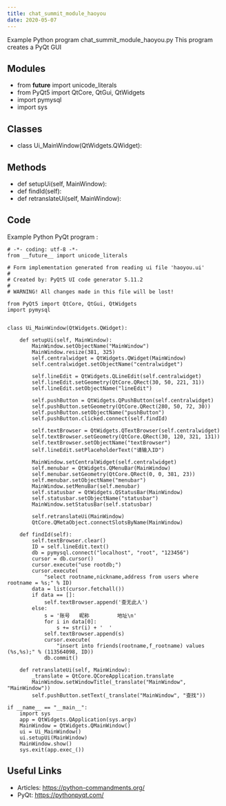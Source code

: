```yaml
---
title: chat_summit_module_haoyou
date: 2020-05-07
---
```

Example Python program chat_summit_module_haoyou.py
This program creates a PyQt GUI

## Modules

* from __future__ import unicode_literals
* from PyQt5 import QtCore, QtGui, QtWidgets
* import pymysql
* import sys

## Classes

* class Ui_MainWindow(QtWidgets.QWidget):

## Methods

* def setupUi(self, MainWindow):
* def findId(self):
* def retranslateUi(self, MainWindow):

## Code

Example Python PyQt program :

    # -*- coding: utf-8 -*-
    from __future__ import unicode_literals
    
    # Form implementation generated from reading ui file 'haoyou.ui'
    #
    # Created by: PyQt5 UI code generator 5.11.2
    #
    # WARNING! All changes made in this file will be lost!
    
    from PyQt5 import QtCore, QtGui, QtWidgets
    import pymysql
    
    
    class Ui_MainWindow(QtWidgets.QWidget):
    
        def setupUi(self, MainWindow):
            MainWindow.setObjectName("MainWindow")
            MainWindow.resize(381, 325)
            self.centralwidget = QtWidgets.QWidget(MainWindow)
            self.centralwidget.setObjectName("centralwidget")
    
            self.lineEdit = QtWidgets.QLineEdit(self.centralwidget)
            self.lineEdit.setGeometry(QtCore.QRect(30, 50, 221, 31))
            self.lineEdit.setObjectName("lineEdit")
    
            self.pushButton = QtWidgets.QPushButton(self.centralwidget)
            self.pushButton.setGeometry(QtCore.QRect(280, 50, 72, 30))
            self.pushButton.setObjectName("pushButton")
            self.pushButton.clicked.connect(self.findId)
    
            self.textBrowser = QtWidgets.QTextBrowser(self.centralwidget)
            self.textBrowser.setGeometry(QtCore.QRect(30, 120, 321, 131))
            self.textBrowser.setObjectName("textBrowser")
            self.lineEdit.setPlaceholderText("请输入ID")
    
            MainWindow.setCentralWidget(self.centralwidget)
            self.menubar = QtWidgets.QMenuBar(MainWindow)
            self.menubar.setGeometry(QtCore.QRect(0, 0, 381, 23))
            self.menubar.setObjectName("menubar")
            MainWindow.setMenuBar(self.menubar)
            self.statusbar = QtWidgets.QStatusBar(MainWindow)
            self.statusbar.setObjectName("statusbar")
            MainWindow.setStatusBar(self.statusbar)
    
            self.retranslateUi(MainWindow)
            QtCore.QMetaObject.connectSlotsByName(MainWindow)
    
        def findId(self):
            self.textBrowser.clear()
            ID = self.lineEdit.text()
            db = pymysql.connect("localhost", "root", "123456")
            cursor = db.cursor()
            cursor.execute("use rootdb;")
            cursor.execute(
                "select rootname,nickname,address from users where rootname = %s;" % ID)
            data = list(cursor.fetchall())
            if data == []:
                self.textBrowser.append('查无此人')
            else:
                s = '账号   昵称         地址\n'
                for i in data[0]:
                    s += str(i) + '  '
                self.textBrowser.append(s)
                cursor.execute(
                    "insert into friends(rootname,f_rootname) values (%s,%s);" % (113564098, ID))
                db.commit()
    
        def retranslateUi(self, MainWindow):
            _translate = QtCore.QCoreApplication.translate
            MainWindow.setWindowTitle(_translate("MainWindow", "MainWindow"))
            self.pushButton.setText(_translate("MainWindow", "查找"))
    
    if __name__ == "__main__":
        import sys
        app = QtWidgets.QApplication(sys.argv)
        MainWindow = QtWidgets.QMainWindow()
        ui = Ui_MainWindow()
        ui.setupUi(MainWindow)
        MainWindow.show()
        sys.exit(app.exec_())
    

## Useful Links

- Articles: https://python-commandments.org/
- PyQt: https://pythonpyqt.com/
